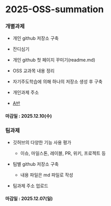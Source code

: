 # 2025-OSS-summation
### 개별과제
- 개인 github 저장소 구축
 - 잔디심기
 - 개인 github 첫 페이지 꾸미기(readme.md)

- OSS 교과목 내용 정리
 - 자기주도학습에 의해 하나의 저장소 생성 후 구축

- 개인과제 주소
- [A반](https://docs.google.com/spreadsheets/d/1h9_Mlgt9wpgLoEXxeexH0rVLXnje0cYH-NCQoqE1eXg/edit?usp=sharing)

 #### 마감일 : 2025.12.10(수)

 ### 팀과제
- 깃허브의 다양한 기능 사용 평가
  - 이슈, 마일스톤, 레이블, PR, 위키, 프로젝트 등

- 팀별 github 저장소 구축
  - 내용 파일은 md 파일로 작성

- 팀과제 주소 업로드

#### 마감일 : 2025.12.07(일) 

